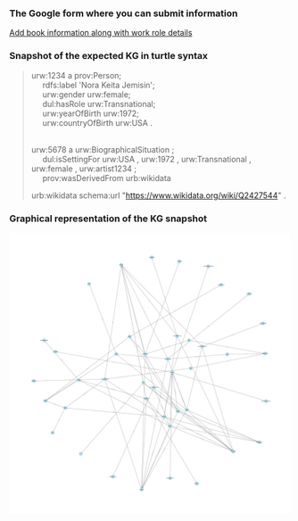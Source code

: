 ### The Google form where you can submit information

[Add book information along with work role details](https://docs.google.com/forms/d/1BY32F4tUwe_H6dIkfraO4anYmebuVaD7qC5palj4n-w/edit)

### Snapshot of the expected KG in turtle syntax
<blockquote>
urw:1234 a prov:Person;<br>
&nbsp;&nbsp;&nbsp;&nbsp; rdfs:label 'Nora Keita Jemisin';<br>
&nbsp;&nbsp;&nbsp;&nbsp;    urw:gender urw:female;<br>
&nbsp;&nbsp;&nbsp;&nbsp;    dul:hasRole urw:Transnational;<br>
&nbsp;&nbsp;&nbsp;&nbsp;    urw:yearOfBirth urw:1972;<br>
&nbsp;&nbsp;&nbsp;&nbsp;    urw:countryOfBirth urw:USA .<br><br>

urw:5678 a urw:BiographicalSituation ;<br>
&nbsp;&nbsp;&nbsp;&nbsp;    dul:isSettingFor urw:USA , urw:1972 , urw:Transnational , urw:female , urw:artist1234 ;<br>
&nbsp;&nbsp;&nbsp;&nbsp;    prov:wasDerivedFrom urb:wikidata<br>
    
urb:wikidata  schema:url  "https://www.wikidata.org/wiki/Q2427544" .<br>
</blockquote>


### Graphical representation of the KG snapshot 
![The snapshot of a pattern that represents the work roles](./img/work_roles_kg.png)
